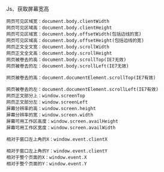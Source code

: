 Js、获取屏幕宽高
    
	网页可见区域宽：document.body.clientWidth
    网页可见区域高：document.body.clientHeight
    网页可见区域宽：document.body.offsetWidth(包括边线的宽)
    网页可见区域高：document.body.offsetHeight(包括边线的宽)
    网页正文全文宽：document.body.scrollWidth
    网页正文全文高：document.body.scrollHeight
    网页被卷去的高：document.body.scrollTop(IE7无效)
    网页被卷去的左：document.body.scrollLeft(IE7无效)
    
    网页被卷去的高：document.documentElement.scrollTop(IE7有效)
    
    网页被卷去的左：document.documentElement.scrollLeft(IE7有效)
    网页正文部分上：window.screenTop
    网页正文部分左：window.screenLeft
    屏幕分辨率的高：window.screen.height
    屏幕分辨率的宽：window.screen.width
    屏幕可用工作区高度：window.screen.availHeight
    屏幕可用工作区宽度：window.screen.availWidth
    
    相对于窗口左上角的X：window.event.clientX
    
    相对于窗口左上角的Y：window.event.clientY
    相对于整个页面的X：window.event.X
    相对于整个页面的Y：window.event.Y